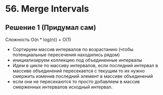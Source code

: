 # 56. Merge Intervals
## Решение 1 (Придумал сам)
Сложность O(n * log(n)) + O(1)

- Сортируем массив интервалов по возрастанию (чтобы потенциальные пересечения находились рядом)
- инициализируем коллекцию под объединенные интервалы
- Идем в цикле по массиву интервалов, если последний интервал в массиве объединений пересекается с текущим то их нужно смержить изменив последний элемент в массиве объединений
- если они не пересекаются то просто добавляем в массив смерженных интервалов исходный интервал.
